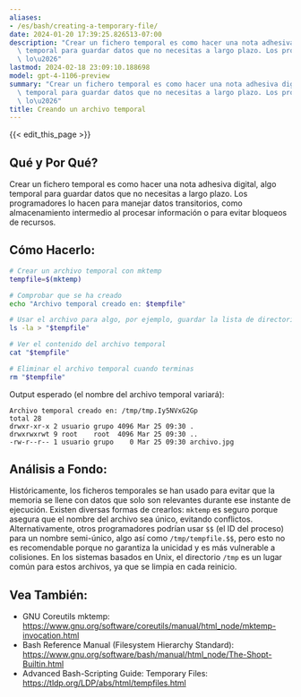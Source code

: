 ```yaml
---
aliases:
- /es/bash/creating-a-temporary-file/
date: 2024-01-20 17:39:25.826513-07:00
description: "Crear un fichero temporal es como hacer una nota adhesiva digital, algo\
  \ temporal para guardar datos que no necesitas a largo plazo. Los programadores\
  \ lo\u2026"
lastmod: 2024-02-18 23:09:10.188698
model: gpt-4-1106-preview
summary: "Crear un fichero temporal es como hacer una nota adhesiva digital, algo\
  \ temporal para guardar datos que no necesitas a largo plazo. Los programadores\
  \ lo\u2026"
title: Creando un archivo temporal
---
```


{{< edit_this_page >}}

## Qué y Por Qué?
Crear un fichero temporal es como hacer una nota adhesiva digital, algo temporal para guardar datos que no necesitas a largo plazo. Los programadores lo hacen para manejar datos transitorios, como almacenamiento intermedio al procesar información o para evitar bloqueos de recursos.

## Cómo Hacerlo:
```Bash
# Crear un archivo temporal con mktemp
tempfile=$(mktemp)

# Comprobar que se ha creado
echo "Archivo temporal creado en: $tempfile"

# Usar el archivo para algo, por ejemplo, guardar la lista de directorios
ls -la > "$tempfile"

# Ver el contenido del archivo temporal
cat "$tempfile"

# Eliminar el archivo temporal cuando terminas
rm "$tempfile"
```

Output esperado (el nombre del archivo temporal variará):
```
Archivo temporal creado en: /tmp/tmp.Iy5NVxG2Gp
total 28
drwxr-xr-x 2 usuario grupo 4096 Mar 25 09:30 .
drwxrwxrwt 9 root    root  4096 Mar 25 09:30 ..
-rw-r--r-- 1 usuario grupo    0 Mar 25 09:30 archivo.jpg
```

## Análisis a Fondo:
Históricamente, los ficheros temporales se han usado para evitar que la memoria se llene con datos que solo son relevantes durante ese instante de ejecución. Existen diversas formas de crearlos: `mktemp` es seguro porque asegura que el nombre del archivo sea único, evitando conflictos. Alternativamente, otros programadores podrían usar `$$` (el ID del proceso) para un nombre semi-único, algo así como `/tmp/tempfile.$$`, pero esto no es recomendable porque no garantiza la unicidad y es más vulnerable a colisiones. En los sistemas basados en Unix, el directorio `/tmp` es un lugar común para estos archivos, ya que se limpia en cada reinicio.

## Vea También:
- GNU Coreutils mktemp: https://www.gnu.org/software/coreutils/manual/html_node/mktemp-invocation.html
- Bash Reference Manual (Filesystem Hierarchy Standard): https://www.gnu.org/software/bash/manual/html_node/The-Shopt-Builtin.html
- Advanced Bash-Scripting Guide: Temporary Files: https://tldp.org/LDP/abs/html/tempfiles.html
